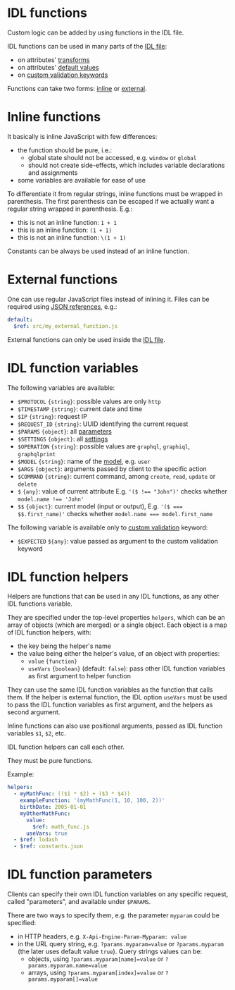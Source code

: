 # IDL functions

Custom logic can be added by using functions in the IDL file.

IDL functions can be used in many parts of the [IDL file](idl.md):
  - on attributes' [transforms](transformation.md#transformations)
  - on attributes' [default values](transformation.md#default-values)
  - on [custom validation keywords](validation.md#custom-validation)

Functions can take two forms: [inline](#inline-functions)
or [external](#external-functions).

# Inline functions

It basically is inline JavaScript with few differences:
  - the function should be pure, i.e.:
    - global state should not be accessed, e.g. `window` or `global`
    - should not create side-effects, which includes variable declarations and
      assignments
  - some variables are available for ease of use

To differentiate it from regular strings, inline functions must be wrapped in
parenthesis.
The first parenthesis can be escaped if we actually want a regular string
wrapped in parenthesis. E.g.:
  - this is not an inline function: `1 + 1`
  - this is an inline function: `(1 + 1)`
  - this is not an inline function: `\(1 + 1)`

Constants can be always be used instead of an inline function.

# External functions

One can use regular JavaScript files instead of inlining it. Files can be
required using
[JSON references](https://tools.ietf.org/html/draft-pbryan-zyp-json-ref-03),
e.g.:

```yml
default:
  $ref: src/my_external_function.js
```

External functions can only be used inside the [IDL file](idl.md).

# IDL function variables

The following variables are available:
  - `$PROTOCOL` `{string}`: possible values are only `http`
  - `$TIMESTAMP` `{string}`: current date and time
  - `$IP` `{string}`: request IP
  - `$REQUEST_ID` `{string}`: UUID identifying the current request
  - `$PARAMS` `{object}`: all [parameters](#idl-function-parameters)
  - `$SETTINGS` `{object}`: all [settings](settings.md)
  - `$OPERATION` `{string}`: possible values are `graphql`, `graphiql`,
    `graphqlprint`
  - `$MODEL` `{string}`: name of the [model](models.md), e.g. `user`
  - `$ARGS` `{object}`: arguments passed by client to the specific action
  - `$COMMAND` `{string}`: current command, among `create`, `read`, `update` or
    `delete`
  - `$` `{any}`: value of current attribute
    E.g. `'($ !== "John")'`
    checks whether `model.name !== 'John'`
  - `$$` `{object}`: current model (input or output),
    E.g. `'($ === $$.first_name)'`
    checks whether `model.name === model.first_name`

The following variable is available only to
[custom validation](validation.md#custom-validation) keyword:
  - `$EXPECTED` `${any}`: value passed as argument to the custom validation
    keyword

# IDL function helpers

Helpers are functions that can be used in any IDL functions,
as any other IDL functions variable.

They are specified under the top-level properties
`helpers`, which can be an array of objects (which are merged) or a single
object. Each object is a map of IDL function helpers, with:
  - the key being the helper's name
  - the value being either the helper's value, of an object with properties:
    - `value` `{function}`
    - `useVars` `{boolean}` (default: `false`): pass other IDL function
      variables as first argument to helper function

They can use the same IDL function variables as the function that calls them.
If the helper is external function, the IDL option `useVars` must be used to
pass the IDL function variables as first argument, and the helpers as second
argument.

Inline functions can also use positional arguments, passed as IDL function
variables `$1`, `$2`, etc.

IDL function helpers can call each other.

They must be pure functions.

Example:

```yml
helpers:
  - myMathFunc: (($1 * $2) + ($3 * $4))
    exampleFunction: '(myMathFunc(1, 10, 100, 2))'
    birthDate: 2005-01-01
    myOtherMathFunc:
      value:
        $ref: math_func.js
      useVars: true
  - $ref: lodash
  - $ref: constants.json
```

# IDL function parameters

Clients can specify their own IDL function variables on any specific request,
called "parameters", and available under `$PARAMS`.

There are two ways to specify them, e.g. the parameter `myparam` could
be specified:
  - in HTTP headers, e.g. `X-Api-Engine-Param-Myparam: value`
  - in the URL query string, e.g. `?params.myparam=value` or
    `?params.myparam` (the later uses default value `true`).
    Query strings values can be:
      - objects, using `?params.myparam[name]=value` or
        `?params.myparam.name=value`
      - arrays, using `?params.myparam[index]=value` or
        `?params.myparam[]=value`
